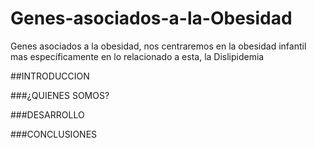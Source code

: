 # Genes-asociados-a-la-Obesidad
Genes asociados a la obesidad, nos centraremos en la obesidad infantil mas específicamente en lo relacionado a esta, la Dislipidemia


##INTRODUCCION

###¿QUIENES SOMOS?

###DESARROLLO

###CONCLUSIONES




